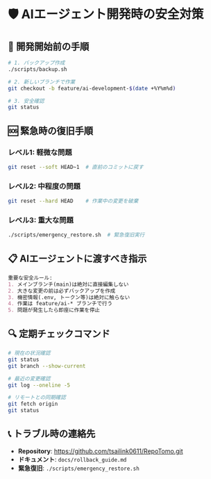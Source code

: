 # 🛡️ AIエージェント開発時の安全対策

## 🚀 開発開始前の手順

```bash
# 1. バックアップ作成
./scripts/backup.sh

# 2. 新しいブランチで作業
git checkout -b feature/ai-development-$(date +%Y%m%d)

# 3. 安全確認
git status
```

## 🆘 緊急時の復旧手順

### レベル1: 軽微な問題
```bash
git reset --soft HEAD~1  # 直前のコミットに戻す
```

### レベル2: 中程度の問題
```bash
git reset --hard HEAD    # 作業中の変更を破棄
```

### レベル3: 重大な問題
```bash
./scripts/emergency_restore.sh  # 緊急復旧実行
```

## 📋 AIエージェントに渡すべき指示

```markdown
重要な安全ルール:
1. メインブランチ(main)は絶対に直接編集しない
2. 大きな変更の前は必ずバックアップを作成
3. 機密情報(.env, トークン等)は絶対に触らない
4. 作業は feature/ai-* ブランチで行う
5. 問題が発生したら即座に作業を停止
```

## 🔍 定期チェックコマンド

```bash
# 現在の状況確認
git status
git branch --show-current

# 最近の変更確認  
git log --oneline -5

# リモートとの同期確認
git fetch origin
git status
```

## 📞 トラブル時の連絡先

- **Repository**: https://github.com/tsailink0611/RepoTomo.git
- **ドキュメント**: `docs/rollback_guide.md`
- **緊急復旧**: `./scripts/emergency_restore.sh`
